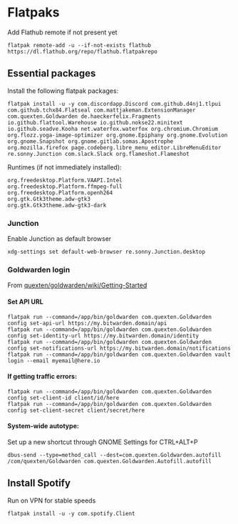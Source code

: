 # Flatpaks

Add Flathub remote if not present yet
```
flatpak remote-add -u --if-not-exists flathub https://dl.flathub.org/repo/flathub.flatpakrepo
```
## Essential packages
Install the following flatpak packages:
```
flatpak install -u -y com.discordapp.Discord com.github.d4nj1.tlpui com.github.tchx84.Flatseal com.mattjakeman.ExtensionManager com.quexten.Goldwarden de.haeckerfelix.Fragments io.github.flattool.Warehouse io.github.nokse22.minitext io.github.seadve.Kooha net.waterfox.waterfox org.chromium.Chromium org.flozz.yoga-image-optimizer org.gnome.Epiphany org.gnome.Evolution org.gnome.Snapshot org.gnome.gitlab.somas.Apostrophe org.mozilla.firefox page.codeberg.libre_menu_editor.LibreMenuEditor re.sonny.Junction com.slack.Slack org.flameshot.Flameshot
```
Runtimes (if not immediately installed):
```
org.freedesktop.Platform.VAAPI.Intel
org.freedesktop.Platform.ffmpeg-full
org.freedesktop.Platform.openh264
org.gtk.Gtk3theme.adw-gtk3
org.gtk.Gtk3theme.adw-gtk3-dark
```
### Junction
Enable Junction as default browser
```
xdg-settings set default-web-browser re.sonny.Junction.desktop
```
### Goldwarden login
From [quexten/goldwarden/wiki/Getting-Started](https://github.com/quexten/goldwarden/wiki/Getting-Started)
#### Set API URL
```
flatpak run --command=/app/bin/goldwarden com.quexten.Goldwarden config set-api-url https://my.bitwarden.domain/api
flatpak run --command=/app/bin/goldwarden com.quexten.Goldwarden config set-identity-url https://my.bitwarden.domain/identity
flatpak run --command=/app/bin/goldwarden com.quexten.Goldwarden config set-notifications-url https://my.bitwarden.domain/notifications
flatpak run --command=/app/bin/goldwarden com.quexten.Goldwarden vault login --email myemail@here.io
```
#### If getting traffic errors:
```
flatpak run --command=/app/bin/goldwarden com.quexten.Goldwarden config set-client-id client/id/here
flatpak run --command=/app/bin/goldwarden com.quexten.Goldwarden config set-client-secret client/secret/here
```
#### System-wide autotype:
Set up a new shortcut through GNOME Settings for CTRL+ALT+P
```
dbus-send --type=method_call --dest=com.quexten.Goldwarden.autofill /com/quexten/Goldwarden com.quexten.Goldwarden.Autofill.autofill
```
## Install Spotify
Run on VPN for stable speeds
```
flatpak install -u -y com.spotify.Client
```
